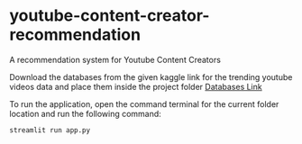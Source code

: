 # youtube-content-creator-recommendation
A recommendation system for Youtube Content Creators

Download the databases from the given kaggle link for the trending youtube videos data and place them inside the project folder
[Databases Link](https://www.kaggle.com/datasets/datasnaek/youtube-new)

To run the application, open the command terminal for the current folder location and run the following command:
```
streamlit run app.py
```
